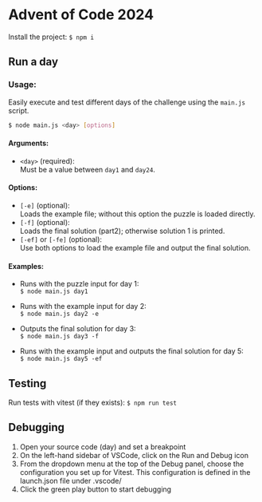 # Advent of Code 2024

Install the project: `$ npm i`

## Run a day

### Usage:

Easily execute and test different days of the challenge using the `main.js` script.

```bash
$ node main.js <day> [options]
```

#### Arguments:

- `<day>` (required):<br>
  Must be a value between `day1` and `day24`.

#### Options:

- `[-e]` (optional): <br>
  Loads the example file; without this option the puzzle is loaded directly.
- `[-f]` (optional):<br>
  Loads the final solution (part2); otherwise solution 1 is printed.
- `[-ef]` or `[-fe]` (optional):<br>
  Use both options to load the example file and output the final solution.

#### Examples:

- Runs with the puzzle input for day 1:<br>`$ node main.js day1`

- Runs with the example input for day 2:<br>`$ node main.js day2 -e`
- Outputs the final solution for day 3:<br>`$ node main.js day3 -f`

- Runs with the example input and outputs the final solution for day 5:<br>`$ node main.js day5 -ef`

## Testing

Run tests with vitest (if they exists): `$ npm run test`

## Debugging

1. Open your source code (day) and set a breakpoint
2. On the left-hand sidebar of VSCode, click on the Run and Debug icon
3. From the dropdown menu at the top of the Debug panel, choose the configuration you set up for Vitest. This configuration is defined in the launch.json file under .vscode/
4. Click the green play button to start debugging
